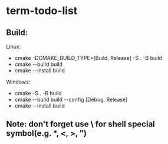 # term-todo-list

## Build: 
 
Linux:
 * cmake -DCMAKE_BUILD_TYPE=[Build, Release] -S . -B build
 * cmake --build build
 * cmake --install build

Windows:
 * cmake -S . -B build
 * cmake --build build --config [Debug, Release]
 * cmake --install build

## Note: don't forget use \\ for shell special symbol(e.g. *, <, >, ")
